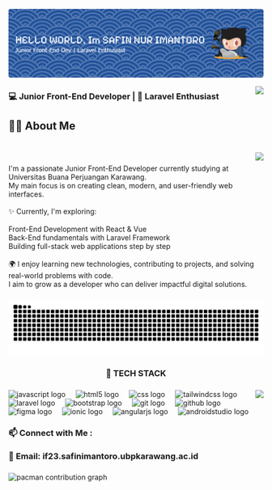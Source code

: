 ![Header](./img/header.png)

<img align="right" height="120" src="https://media1.giphy.com/media/v1.Y2lkPTc5MGI3NjExd203Z2s5YzFlZGUydXZ4eGV2dm43dDFmb3ZzbWpra3c4cWs1MTAzOSZlcD12MV9pbnRlcm5hbF9naWZfYnlfaWQmY3Q9Zw/TyCVCdmXJHnK3yHjqy/giphy.gif"  />

###

<h3 align="left">💻 Junior Front-End Developer | 🌱 Laravel Enthusiast</h3>

###

<h2 align="left">👨‍💻 About Me</h2>

###

<br clear="both">

<img align="right" height="150" src="https://media4.giphy.com/media/v1.Y2lkPTc5MGI3NjExMzJjYThpY2Rmc3A1bWlhZWgzOHYycGcyc2l0M3RhYTJ3bHR3bnlxaCZlcD12MV9pbnRlcm5hbF9naWZfYnlfaWQmY3Q9Zw/4TmxH7ZMn1aYE/giphy.gif"  />

###

<p align="left">I'm a passionate Junior Front-End Developer currently studying at Universitas Buana Perjuangan Karawang.<br>My main focus is on creating clean, modern, and user-friendly web interfaces.<br><br>✨ Currently, I'm exploring:<br><br>Front-End Development with React & Vue<br>Back-End fundamentals with Laravel Framework<br>Building full-stack web applications step by step<br><br>🌍 I enjoy learning new technologies, contributing to projects, and solving real-world problems with code.<br>I aim to grow as a developer who can deliver impactful digital solutions.</p>

###

<img src="https://raw.githubusercontent.com/SafinNurImantoro/SafinNurImantoro/output/snake.svg" alt="Snake animation" />

###

<h3 align="center">🔧 TECH STACK</h3>

###

<img align="right" height="170" src="https://media4.giphy.com/media/v1.Y2lkPTc5MGI3NjExNHIweWUxYXh1cWRmcHYwcmxoOHU2YzdlaW1uNnQ4Zm5vdWF4a3N5biZlcD12MV9pbnRlcm5hbF9naWZfYnlfaWQmY3Q9Zw/W9MrfVxE4s2Zi/giphy.gif"  />

###

<div align="left">
  <img src="https://cdn.jsdelivr.net/gh/devicons/devicon/icons/javascript/javascript-original.svg" height="40" alt="javascript logo"  />
  <img width="12" />
  <img src="https://cdn.jsdelivr.net/gh/devicons/devicon/icons/html5/html5-original.svg" height="40" alt="html5 logo"  />
  <img width="12" />
  <img src="https://cdn.jsdelivr.net/gh/devicons/devicon/icons/css3/css3-original.svg" height="40" alt="css logo"  />
  <img width="12" />
  <img src="https://cdn.jsdelivr.net/gh/devicons/devicon/icons/tailwindcss/tailwindcss-original-wordmark.svg" height="40" alt="tailwindcss logo"  />
  <img width="12" />
  <img src="https://cdn.jsdelivr.net/gh/devicons/devicon/icons/laravel/laravel-original.svg" height="40" alt="laravel logo"  />
  <img width="12" />
  <img src="https://cdn.jsdelivr.net/gh/devicons/devicon/icons/bootstrap/bootstrap-original.svg" height="40" alt="bootstrap logo"  />
  <img width="12" />
  <img src="https://cdn.jsdelivr.net/gh/devicons/devicon/icons/git/git-original.svg" height="40" alt="git logo"  />
  <img width="12" />
  <img src="https://cdn.jsdelivr.net/gh/devicons/devicon/icons/github/github-original.svg" height="40" alt="github logo"  />
  <img width="12" />
  <img src="https://cdn.jsdelivr.net/gh/devicons/devicon/icons/figma/figma-original.svg" height="40" alt="figma logo"  />
  <img width="12" />
  <img src="https://cdn.jsdelivr.net/gh/devicons/devicon/icons/ionic/ionic-original.svg" height="40" alt="ionic logo"  />
  <img width="12" />
  <img src="https://cdn.jsdelivr.net/gh/devicons/devicon/icons/angularjs/angularjs-original.svg" height="40" alt="angularjs logo"  />
  <img width="12" />
  <img src="https://cdn.jsdelivr.net/gh/devicons/devicon/icons/androidstudio/androidstudio-original.svg" height="40" alt="androidstudio logo"  />
</div>

###

<h3 align="left">📫 Connect with Me :  <br><br>📧 Email: if23.safinimantoro.ubpkarawang.ac.id</h3>

###

<picture>
  <source media="(prefers-color-scheme: dark)" srcset="https://raw.githubusercontent.com/SafinNurImantoro/SafinNurImantoro/output/pacman-contribution-graph-dark.svg">
  <source media="(prefers-color-scheme: light)" srcset="https://raw.githubusercontent.com/SafinNurImantoro/SafinNurImantoro/output/pacman-contribution-graph.svg">
  <img alt="pacman contribution graph" src="https://raw.githubusercontent.com/SafinNurImantoro/SafinNurImantoro/output/pacman-contribution-graph.svg">
</picture>

###